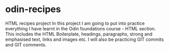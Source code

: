 # odin-recipes
HTML recipes project
In this project I am going to put into practice everything I have learnt
in the Odin foundations course - HTML section. This includes the HTML Boilerplate,
headings, paragraphs, strong and emphasised text, links and images etc.
I will also be practicing GIT commits and GIT comments.
